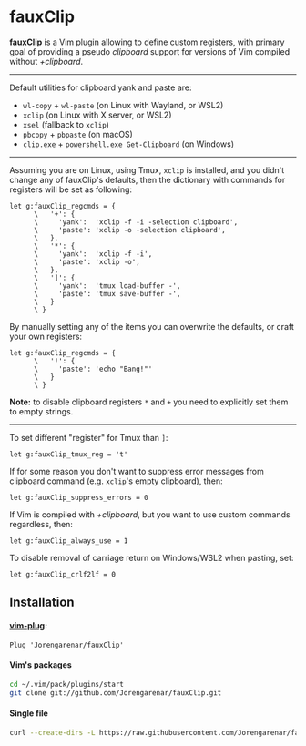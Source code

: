 fauxClip
========

**fauxClip** is a Vim plugin allowing to define custom registers, with primary
goal of providing a pseudo _clipboard_ support for versions of Vim compiled
without _+clipboard_.

---

Default utilities for clipboard yank and paste are:

* `wl-copy` + `wl-paste` (on Linux with Wayland, or WSL2)
* `xclip`  (on Linux with X server, or WSL2)
* `xsel`   (fallback to `xclip`)
* `pbcopy` + `pbpaste` (on macOS)
* `clip.exe` + `powershell.exe Get-Clipboard` (on Windows)

---

Assuming you are on Linux, using Tmux, `xclip` is installed, and you didn't
change any of fauxClip's defaults, then the dictionary with commands for
registers will be set as following:

```vim
let g:fauxClip_regcmds = {
      \   '+': {
      \     'yank':  'xclip -f -i -selection clipboard',
      \     'paste': 'xclip -o -selection clipboard',
      \   },
      \   '*': {
      \     'yank':  'xclip -f -i',
      \     'paste': 'xclip -o',
      \   },
      \   ']': {
      \     'yank':  'tmux load-buffer -',
      \     'paste': 'tmux save-buffer -',
      \   }
      \ }
```

By manually setting any of the items you can overwrite the defaults, or craft
your own registers:
```vim
let g:fauxClip_regcmds = {
      \   '!': {
      \     'paste': 'echo "Bang!"'
      \   }
      \ }
```

**Note:** to disable clipboard registers `*` and `+` you need to explicitly set
them to empty strings.

---

To set different "register" for Tmux than `]`:
```vim
let g:fauxClip_tmux_reg = 't'
```

If for some reason you don't want to suppress error messages from clipboard
command (e.g. `xclip`'s empty clipboard), then:
```vim
let g:fauxClip_suppress_errors = 0
```

If Vim is compiled with _+clipboard_, but you want to use custom commands
regardless, then:
```vim
let g:fauxClip_always_use = 1
```

To disable removal of carriage return on Windows/WSL2 when pasting, set:
```vim
let g:fauxClip_crlf2lf = 0
```

## Installation

#### [vim-plug](https://github.com/junegunn/vim-plug):
```vim
Plug 'Jorengarenar/fauxClip'
```

#### Vim's packages
```bash
cd ~/.vim/pack/plugins/start
git clone git://github.com/Jorengarenar/fauxClip.git
```

#### Single file
```sh
curl --create-dirs -L https://raw.githubusercontent.com/Jorengarenar/fauxClip/master/plugin/fauxClip.vim -o ~/.vim/plugin/fauxClip.vim
```
